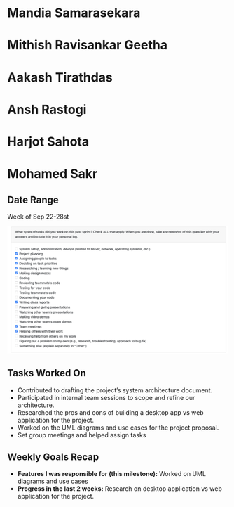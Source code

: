 # Mandia Samarasekara

# Mithish Ravisankar Geetha

# Aakash Tirathdas

# Ansh Rastogi

# Harjot Sahota

# Mohamed Sakr

## Date Range

Week of Sep 22-28st

![Mohamed Sakr Peer Eval SS](images/MohamedSakrWeek4.png)

## Tasks Worked On

- Contributed to drafting the project’s system architecture document.
- Participated in internal team sessions to scope and refine our architecture.
- Researched the pros and cons of building a desktop app vs web application for the project.
- Worked on the UML diagrams and use cases for the project proposal.
- Set group meetings and helped assign tasks

## Weekly Goals Recap

- **Features I was responsible for (this milestone):** Worked on UML diagrams and use cases
- **Progress in the last 2 weeks:** Research on desktop application vs web application for the project.
